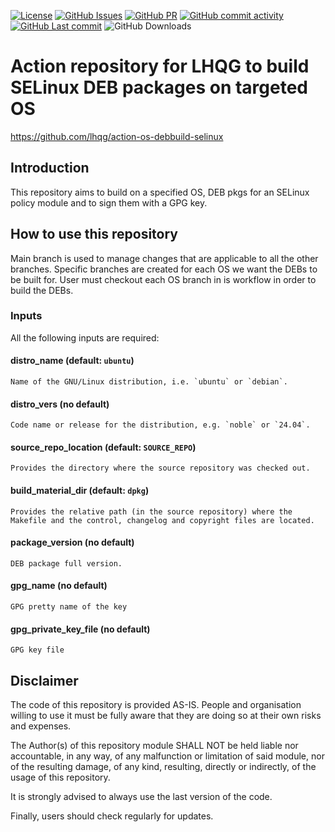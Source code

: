[![License](https://img.shields.io/badge/License-GPLv3-blue.svg)](https://www.gnu.org/licenses/gpl-3.0.html)
[![GitHub Issues](https://img.shields.io/github/issues/lhqg/action-os-debbuild-selinux)](https://github.com/lhqg/action-os-debbuild-selinux/issues)
[![GitHub PR](https://img.shields.io/github/issues-pr/lhqg/action-os-debbuild-selinux)](https://github.com/lhqg/action-os-debbuild-selinux/pulls)
[![GitHub commit activity](https://img.shields.io/github/commit-activity/y/lhqg/action-os-debbuild-selinux)](https://github.com/lhqg/selinux_cassandra/commits/main)
[![GitHub Last commit](https://img.shields.io/github/last-commit/lhqg/action-os-debbuild-selinux)](https://github.com/lhqg/action-os-debbuild-selinux/commits/main)
![GitHub Downloads](https://img.shields.io/github/downloads/lhqg/action-os-debbuild-selinux/total)

Action repository for LHQG to build SELinux DEB packages on targeted OS
=======================================================================
https://github.com/lhqg/action-os-debbuild-selinux

## Introduction

This repository aims to build on a specified OS, DEB pkgs for an SELinux policy module and
to sign them with a GPG key.

## How to use this repository

Main branch is used to manage changes that are applicable to all the other branches.
Specific branches are created for each OS we want the DEBs to be built for.
User must checkout each OS branch in is workflow in order to build the DEBs.

### Inputs

All the following inputs are required:

#### distro_name                    (default: `ubuntu`)
    Name of the GNU/Linux distribution, i.e. `ubuntu` or `debian`.

####  distro_vers                   (no default)
    Code name or release for the distribution, e.g. `noble` or `24.04`.

####  source_repo_location          (default: `SOURCE_REPO`)
    Provides the directory where the source repository was checked out.

####  build_material_dir            (default: `dpkg`)
    Provides the relative path (in the source repository) where the
    Makefile and the control, changelog and copyright files are located.

####  package_version              (no default)
    DEB package full version.

####  gpg_name                      (no default)
    GPG pretty name of the key

####  gpg_private_key_file          (no default)
    GPG key file

## Disclaimer

The code of this repository is provided AS-IS. People and organisation
willing to use it must be fully aware that they are doing so at their own risks and
expenses.

The Author(s) of this repository module SHALL NOT be held liable nor accountable, in
any way, of any malfunction or limitation of said module, nor of the resulting damage, of
any kind, resulting, directly or indirectly, of the usage of this repository.

It is strongly advised to always use the last version of the code.

Finally, users should check regularly for updates.
